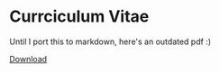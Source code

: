 # Currciculum Vitae

Until I port this to markdown, here's an outdated pdf :)

[Download](justesen-cv.pdf)